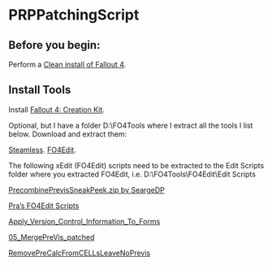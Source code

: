 # PRPPatchingScript

## Before you begin:

Perform a [Clean install of Fallout 4](https://github.com/Aurelianis/PRPPatchingScript/blob/main/MANUAL-FO4CleanInstall.md).

## Install Tools

Install [Fallout 4: Creation Kit](https://github.com/Aurelianis/PRPPatchingScript/blob/main/MANUAL-InstallCreationKit.md).

Optional, but I have a folder D:\FO4Tools where I extract all the tools I list below. Download and extract them:

[Steamless](https://github.com/atom0s/Steamless/releases/tag/v3.1.0.0).
[FO4Edit](https://www.nexusmods.com/fallout4/mods/2737).

The following xEdit (FO4Edit) scripts need to be extracted to the Edit Scripts folder where you extracted FO4Edit, i.e. D:\FO4Tools\FO4Edit\Edit Scripts

[PrecombinePrevisSneakPeek.zip by SeargeDP](https://forums.nexusmods.com/index.php?/topic/5522717-fallout-4-optimization-and-performance-systems-explained/page-52#entry100828598)

[Pra’s FO4Edit Scripts](https://www.nexusmods.com/fallout4/mods/28898)

[Apply_Version_Control_Information_To_Forms](https://diskmaster.github.io/ModernPrecombines/scripts/1000101-Apply_Version_Control_Information_To_Forms.pas)

[05_MergePreVis_patched](https://github.com/Diskmaster/ModernPrecombines/blob/main/scripts/05_MergePreVis_patched.pas)

[RemovePreCalcFromCELLsLeaveNoPrevis](https://github.com/Diskmaster/ModernPrecombines/blob/main/scripts/02_RemovePreCalcFromCELLsLeaveNoPrevis.pas)

